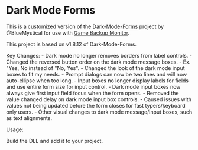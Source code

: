 # Dark Mode Forms

This is a customized version of the [Dark-Mode-Forms](https://github.com/BlueMystical/Dark-Mode-Forms) project by @BlueMystical for use with [Game Backup Monitor](https://mikemaximus.github.io/gbm-web/).  

This project is based on v1.8.12 of Dark-Mode-Forms.

Key Changes:
	- Dark mode no longer removes borders from label controls.
	- Changed the reversed button order on the dark mode message boxes.
		- Ex.  "Yes, No instead of "No, Yes".
	- Changed the look of the dark mode input boxes to fit my needs.
		- Prompt dialogs can now be two lines and will now auto-ellipse when too long.
		- Input boxes no longer display labels for fields and use entire form size for input control.
	- Dark mode input boxes now always give first input field focus when the form opens.
	- Removed the value changed delay on dark mode input box controls.
		- Caused issues with values not being updated before the form closes for fast typers/keyboard only users.
	- Other visual changes to dark mode message/input boxes, such as text alignments.

Usage:

Build the DLL and add it to your project.